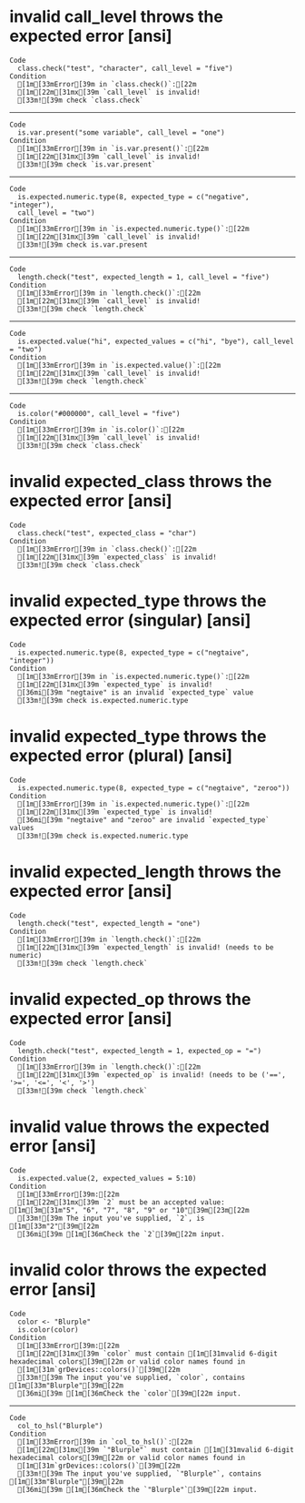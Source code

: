 # invalid call_level throws the expected error [ansi]

    Code
      class.check("test", "character", call_level = "five")
    Condition
      [1m[33mError[39m in `class.check()`:[22m
      [1m[22m[31mx[39m `call_level` is invalid!
      [33m![39m check `class.check`

---

    Code
      is.var.present("some variable", call_level = "one")
    Condition
      [1m[33mError[39m in `is.var.present()`:[22m
      [1m[22m[31mx[39m `call_level` is invalid!
      [33m![39m check `is.var.present`

---

    Code
      is.expected.numeric.type(8, expected_type = c("negative", "integer"),
      call_level = "two")
    Condition
      [1m[33mError[39m in `is.expected.numeric.type()`:[22m
      [1m[22m[31mx[39m `call_level` is invalid!
      [33m![39m check is.var.present

---

    Code
      length.check("test", expected_length = 1, call_level = "five")
    Condition
      [1m[33mError[39m in `length.check()`:[22m
      [1m[22m[31mx[39m `call_level` is invalid!
      [33m![39m check `length.check`

---

    Code
      is.expected.value("hi", expected_values = c("hi", "bye"), call_level = "two")
    Condition
      [1m[33mError[39m in `is.expected.value()`:[22m
      [1m[22m[31mx[39m `call_level` is invalid!
      [33m![39m check `length.check`

---

    Code
      is.color("#000000", call_level = "five")
    Condition
      [1m[33mError[39m in `is.color()`:[22m
      [1m[22m[31mx[39m `call_level` is invalid!
      [33m![39m check `class.check`

# invalid expected_class throws the expected error [ansi]

    Code
      class.check("test", expected_class = "char")
    Condition
      [1m[33mError[39m in `class.check()`:[22m
      [1m[22m[31mx[39m `expected_class` is invalid!
      [33m![39m check `class.check`

# invalid expected_type throws the expected error (singular) [ansi]

    Code
      is.expected.numeric.type(8, expected_type = c("negtaive", "integer"))
    Condition
      [1m[33mError[39m in `is.expected.numeric.type()`:[22m
      [1m[22m[31mx[39m `expected_type` is invalid!
      [36mi[39m "negtaive" is an invalid `expected_type` value
      [33m![39m check is.expected.numeric.type

# invalid expected_type throws the expected error (plural) [ansi]

    Code
      is.expected.numeric.type(8, expected_type = c("negtaive", "zeroo"))
    Condition
      [1m[33mError[39m in `is.expected.numeric.type()`:[22m
      [1m[22m[31mx[39m `expected_type` is invalid!
      [36mi[39m "negtaive" and "zeroo" are invalid `expected_type` values
      [33m![39m check is.expected.numeric.type

# invalid expected_length throws the expected error [ansi]

    Code
      length.check("test", expected_length = "one")
    Condition
      [1m[33mError[39m in `length.check()`:[22m
      [1m[22m[31mx[39m `expected_length` is invalid! (needs to be numeric)
      [33m![39m check `length.check`

# invalid expected_op throws the expected error [ansi]

    Code
      length.check("test", expected_length = 1, expected_op = "=")
    Condition
      [1m[33mError[39m in `length.check()`:[22m
      [1m[22m[31mx[39m `expected_op` is invalid! (needs to be ('==', '>=', '<=', '<', '>')
      [33m![39m check `length.check`

# invalid value throws the expected error [ansi]

    Code
      is.expected.value(2, expected_values = 5:10)
    Condition
      [1m[33mError[39m:[22m
      [1m[22m[31mx[39m `2` must be an accepted value: [1m[3m[31m"5", "6", "7", "8", "9" or "10"[39m[23m[22m
      [33m![39m The input you've supplied, `2`, is [1m[33m"2"[39m[22m
      [36mi[39m [1m[36mCheck the `2`[39m[22m input.

# invalid color throws the expected error [ansi]

    Code
      color <- "Blurple"
      is.color(color)
    Condition
      [1m[33mError[39m:[22m
      [1m[22m[31mx[39m `color` must contain [1m[31mvalid 6-digit hexadecimal colors[39m[22m or valid color names found in
      [1m[31m`grDevices::colors()`[39m[22m
      [33m![39m The input you've supplied, `color`, contains [1m[33m"Blurple"[39m[22m
      [36mi[39m [1m[36mCheck the `color`[39m[22m input.

---

    Code
      col_to_hsl("Blurple")
    Condition
      [1m[33mError[39m in `col_to_hsl()`:[22m
      [1m[22m[31mx[39m `"Blurple"` must contain [1m[31mvalid 6-digit hexadecimal colors[39m[22m or valid color names found in
      [1m[31m`grDevices::colors()`[39m[22m
      [33m![39m The input you've supplied, `"Blurple"`, contains [1m[33m"Blurple"[39m[22m
      [36mi[39m [1m[36mCheck the `"Blurple"`[39m[22m input.


